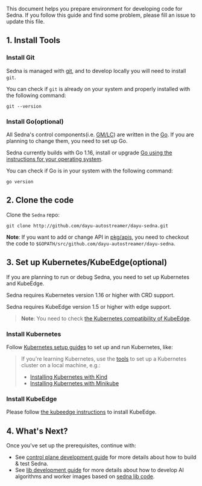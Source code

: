 This document helps you prepare environment for developing code for Sedna.
If you follow this guide and find some problem, please fill an issue to update this file.

## 1. Install Tools
### Install Git

Sedna is managed with [git], and to develop locally you
will need to install `git`.

You can check if `git` is already on your system and properly installed with 
the following command:

```
git --version
```

### Install Go(optional)

All Sedna's control components(i.e. [GM/LC][framework]) are written in the [Go][golang].
If you are planning to change them, you need to set up Go.

Sedna currently builds with Go 1.16, install or upgrade [Go using the instructions for your operating system][golang].

You can check if Go is in your system with the following command:

```
go version
```

## 2. Clone the code

Clone the `Sedna` repo:

```shell
git clone http://github.com/dayu-autostreamer/dayu-sedna.git
```

**Note**: If you want to add or change API in [pkg/apis](/pkg/apis), you need to checkout the code to `$GOPATH/src/github.com/dayu-autostreamer/dayu-sedna`.

## 3. Set up Kubernetes/KubeEdge(optional)
If you are planning to run or debug Sedna, you need to set up Kubernetes and KubeEdge.

Sedna requires Kubernetes version 1.16 or higher with CRD support.

Sedna requires KubeEdge version 1.5 or higher with edge support.

> **Note**: You need to check [the Kubernetes compatibility of KubeEdge][kubeedge-k8s-compatibility].

### Install Kubernetes

Follow [Kubernetes setup guides][k8s-setup] to set up and run Kubernetes, like:
> If you're learning Kubernetes, use the [tools][k8s-tools] to set up a Kubernetes cluster on a local machine, e.g.:
>	* [Installing Kubernetes with Kind][kind]
>	* [Installing Kubernetes with Minikube][minikube]


### Install KubeEdge

Please follow [the kubeedge instructions][kubeedge] to install KubeEdge.


## 4. What's Next?

Once you've set up the prerequisites, continue with:
- See [control plane development guide]
for more details about how to build & test Sedna.
- See [lib development guide] for more details about how to develop AI algorithms and worker images based on [sedna lib code](/lib).

[git]: https://git-scm.com/
[framework]: /docs/proposals/architecture.md#architecture
[github]: https://github.com/
[golang]: https://golang.org/doc/install
[k8s-setup]: https://kubernetes.io/docs/setup/
[k8s-tools]: https://kubernetes.io/docs/tasks/tools
[minikube]: https://minikube.sigs.k8s.io/docs/start/
[kind]: https://kind.sigs.k8s.io
[kubeedge]: https://kubeedge.io/en/docs/
[kubeedge-k8s-compatibility]: https://github.com/kubeedge/kubeedge#kubernetes-compatibility
[lib development guide]: ./lib/development.md 
[control plane development guide]: ./control-plane/development.md
